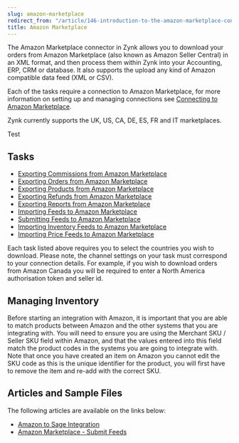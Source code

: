 ```yaml
---
slug: amazon-marketplace
redirect_from: "/article/146-introduction-to-the-amazon-marketplace-connector"
title: Amazon Marketplace
---
```

The Amazon Marketplace connector in Zynk allows you to download your orders from Amazon Marketplace (also known as Amazon Seller Central) in an XML format, and then process them within Zynk into your Accounting, ERP, CRM or database. It also supports the upload any kind of Amazon compatible data feed (XML or CSV).

Each of the tasks require a connection to Amazon Marketplace, for more information on setting up and managing connections see [Connecting to Amazon Marketplace](connecting-to-amazon-marketplace).

Zynk currently supports the UK, US, CA, DE, ES, FR and IT marketplaces.

<version>Test</version>

## Tasks
* [Exporting Commissions from Amazon Marketplace](exporting-commissions-from-amazon-marketplace)
* [Exporting Orders from Amazon Marketplace](downloading-orders-from-amazon-marketplace)
* [Exporting Products from Amazon Marketplace](exporting-products-from-amazon-marketplace)
* [Exporting Refunds from Amazon Marketplace](exporting-refunds-from-amazon-marketplace)
* [Exporting Reports from Amazon Marketplace](exporting-reports-from-amazon-marketplace)
* [Importing Feeds to Amazon Marketplace](importing-feeds-to-amazon-marketplace)
* [Submitting Feeds to Amazon Marketplace](uploading-feeds-to-amazon-marketplace)
* [Importing Inventory Feeds to Amazon Marketplace](uploading-inventory-feeds-to-amazon-marketplace)
* [Importing Price Feeds to Amazon Marketplace](uploading-price-feeds-to-amazon-marketplace)

Each task listed above requires you to select the countries you wish to download. Please note, the channel settings on your task must correspond to your connection details. For example, if you wish to download orders from Amazon Canada you will be required to enter a North America authorisation token and seller id.

## Managing Inventory

Before starting an integration with Amazon, it is important that you are able to match products between Amazon and the other systems that you are integrating with. You will need to ensure you are using the Merchant SKU / Seller SKU field within Amazon, and that the values entered into this field match the product codes in the systems you are going to integrate with. Note that once you have created an item on Amazon you cannot edit the SKU code as this is the unique identifier for the product, you will first have to remove the item and re-add with the correct SKU.

## Articles and Sample Files
The following articles are available on the links below:

* [Amazon to Sage Integration](amazon-to-sage-integration)
* [Amazon Marketplace - Submit Feeds](amazon-submit-feeds)
